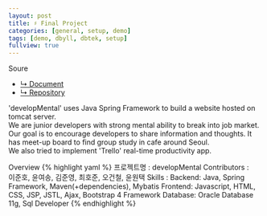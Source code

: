 ```yaml
---
layout: post
title: ♯ Final Project
categories: [general, setup, demo]
tags: [demo, dbyll, dbtek, setup]
fullview: true
---
```


Soure
- [↳ Document](https://jnuho.github.io/developmental)
- [↳ Repository](https://github.com/fggo/developMental)

'developMental' uses Java Spring Framework to build a website hosted on tomcat server.<br>
We are junior developers with strong mental ability to break into job market.<br>
Our goal is to encourage developers to share information and thoughts.
It has meet-up board to find group study in cafe around Seoul.<br>
We also tried to implement 'Trello' real-time productivity app.<br>

Overview
{% highlight yaml %}
프로젝트명 : developMental
Contributors :  
   이준호, 윤여송, 김준영, 최호준, 오건철, 윤원택
Skills : 
  Backend: Java, Spring Framework, Maven(+dependencies), Mybatis
  Frontend: Javascript, HTML, CSS, JSP, JSTL, Ajax, Bootstrap 4 Framework
  Database: Oracle Database 11g, Sql Developer
{% endhighlight %}
